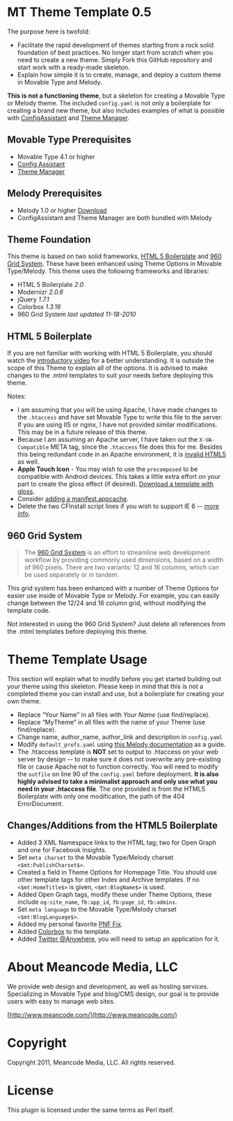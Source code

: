 # MT Theme Template 0.5

The purpose here is twofold: 

* Facilitate the rapid development of themes starting from a rock solid foundation of best practices. No longer start from scratch when you need to create a new theme. Simply Fork this GitHub repository and start work with a ready-made skeleton. 
* Explain how simple it is to create, manage, and deploy a custom theme in Movable Type and Melody.

**This is not a functioning theme**, but a skeleton for creating a Movable Type or Melody theme. The included `config.yaml` is not only a boilerplate for creating a brand new theme, but also includes examples of what is possible with [ConfigAssistant](https://github.com/endevver/mt-plugin-configassistant) and [Theme Manager](https://github.com/endevver/mt-plugin-theme-manager).

## Movable Type Prerequisites

* Movable Type 4.1 or higher
* [Config Assistant](http://github.com/endevver/mt-plugin-configassistant)
* [Theme Manager](https://github.com/endevver/mt-plugin-theme-manager)

## Melody Prerequisites

* Melody 1.0 or higher [Download](https://github.com/openmelody/melody)
* ConfigAssistant and Theme Manager are both bundled with Melody

## Theme Foundation

This theme is based on two solid frameworks, [HTML 5 Boilerplate](https://github.com/paulirish/html5-boilerplate) and [960 Grid System](https://github.com/nathansmith/960-Grid-System). These have been enhanced using Theme Options in Movable Type/Melody. This theme uses the following frameworks and libraries:

* HTML 5 Boilerplate _2.0_
* Modernizr _2.0.6_
* jQuery _1.7.1_
* Colorbox _1.3.16_
* 960 Grid System _last updated 11-18-2010_

## HTML 5 Boilerplate

If you are not familiar with working with HTML 5 Boilerplate, you should watch the [introductory video](http://html5boilerplate.com/) for a better understanding. It is outside the scope of this Theme to explain all of the options. It is advised to make changes to the .mtml templates to suit your needs before deploying this theme.

Notes:

* I am assuming that you will be using Apache, I have made changes to the `.htaccess` and have set Movable Type to write this file to the server. If you are using IIS or nginx, I have not provided similar modifications. This may be in a future release of this theme.
* Because I am assuming an Apache server, I have taken out the `X-UA-Compatible` META tag, since the `.htaccess` file does this for me. Besides this being redundant code in an Apache environment, it is [invalid HTML5](https://github.com/paulirish/html5-boilerplate/issues/closed#issue/257) as well.
* **Apple Touch Icon** - You may wish to use the `precomposed` to be compatible with Android devices. This takes a little extra effort on your part to create the gloss effect (if desired). [Download a template with gloss](http://blog.cocoia.com/2010/iphone-4-icon-psd-file/).
* Consider [adding a manifest.appcache](http://html5boilerplate.com/docs/Offline/).
* Delete the two CFInstall script lines if you wish to support IE 6 -- [more info](http://www.chromium.org/developers/how-tos/chrome-frame-getting-started).

## 960 Grid System

> The [960 Grid System](http://960.gs/) is an effort to streamline web development workflow by providing commonly used dimensions, based on a width of 960 pixels. There are two variants: 12 and 16 columns, which can be used separately or in tandem.

This grid system has been enhanced with a number of Theme Options for easier use inside of Movable Type or Melody. For example, you can easily change between the 12/24 and 16 column grid, without modifying the template code.

Not interested in using the 960 Grid System? Just delete all references from the .mtml templates before deploying this theme.

# Theme Template Usage

This section will explain what to modify before you get started building out your theme using this skeleton. Please keep in mind that this is not a completed theme you can install and use, but a boilerplate for creating your own theme.

* Replace &ldquo;Your Name&rdquo; in all files with _Your Name_ (use find/replace).
* Replace &ldquo;MyTheme&rdquo; in all files with the name of your Theme (use find/replace).
* Change name, author\_name, author\_link and description in `config.yaml`
* Modify `default_prefs.yaml` using [this Melody documentation](https://github.com/openmelody/melody/wiki/designguide-prefbundles) as a guide.
* The .htaccess template is **NOT** set to output to .htaccess on your web server by design -- to make sure it does not overwrite any pre-existing file or cause Apache not to function correctly. You will need to modify the `outfile` on line 90 of the `config.yaml` before deployment. **It is also highly advised to take a minimalist approach and only use what you need in your .htaccess file**. The one provided is from the HTML5 Boilerplate with only one modification, the path of the 404 ErrorDocument.

## Changes/Additions from the HTML5 Boilerplate

* Added 3 XML Namespace links to the HTML tag; two for Open Graph and one for Facebook Insights.
* Set `meta charset` to the Movable Type/Melody charset `<$mt:PublishCharset$>`.
* Created a field in Theme Options for Homepage Title. You should use other template tags for other Index and Archive templates. If no `<$mt:HomeTitle$>` is given, `<$mt:BlogName$>` is used.
* Added Open Graph tags, modify these under Theme Options, these include `og:site_name`, `fb:app_id`, `fb:page_id`, `fb:admins`.
* Set `meta language` to the Movable Type/Melody charset `<$mt:BlogLanguage$>`.
* Added my personal favorite [PNF Fix](http://www.twinhelix.com/css/iepngfix/).
* Added [Colorbox](https://github.com/jackmoore/colorbox) to the template.
* Added [Twitter @Anywhere](http://dev.twitter.com/anywhere), you will need to setup an application for it.


# About Meancode Media, LLC

We provide web design and development, as well as hosting services. Specializing in Movable Type and blog/CMS design, our goal is to provide users with easy to manage web sites.

[http://www.meancode.com/](http://www.meancode.com/)

# Copyright

Copyright 2011, Meancode Media, LLC. All rights reserved.

# License

This plugin is licensed under the same terms as Perl itself.
